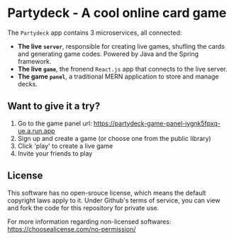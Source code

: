 # Partydeck - A cool online card game

The `Partydeck` app contains 3 microservices, all connected:

- **The live `server`**, responsible for creating live games, shufling the cards and generating game codes. Powered by Java and the Spring framework.
- **The live `game`**, the fronend `React.js` app that connects to the live server.
- **The game `panel`**, a traditional MERN application to store and manage decks.

## Want to give it a try?

1. Go to the game panel url: https://partydeck-game-panel-iygnk5fpxq-ue.a.run.app
2. Sign up and create a game (or choose one from the public library)
3. Click 'play' to create a live game
4. Invite your friends to play

## License

This software has no open-srouce license, which means the default copyright laws apply to it. Under Github's terms of service, you can view and fork the code for this repository for private use.

For more information regarding non-licensed softwares: https://choosealicense.com/no-permission/
